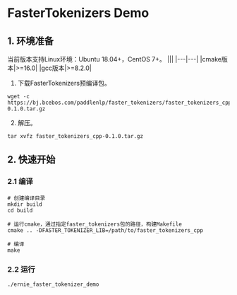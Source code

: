 # FasterTokenizers Demo

## 1. 环境准备

当前版本支持Linux环境：Ubuntu 18.04+，CentOS 7+。
|||
|---|---|
|cmake版本|>=16.0|
|gcc版本|>=8.2.0|

1. 下载FasterTokenizers预编译包。

```shell
wget -c https://bj.bcebos.com/paddlenlp/faster_tokenizers/faster_tokenizers_cpp-0.1.0.tar.gz
```

2. 解压。

```shell
tar xvfz faster_tokenizers_cpp-0.1.0.tar.gz
```

## 2. 快速开始

### 2.1 编译

```shell
# 创建编译目录
mkdir build
cd build

# 运行cmake，通过指定faster_tokenizers包的路径，构建Makefile
cmake .. -DFASTER_TOKENIZER_LIB=/path/to/faster_tokenizers_cpp

# 编译
make
```

### 2.2 运行

```shell
./ernie_faster_tokenizer_demo
```
